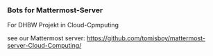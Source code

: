 ### Bots for Mattermost-Server
For DHBW Projekt in Cloud-Cpmputing

see our Mattermost server: https://github.com/tomisboy/mattermost-server-Cloud-Computing/
